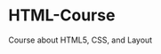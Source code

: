 # HTML-Course
Course about HTML5, CSS, and Layout


<!-- <!DOCTYPE html>
<htm>
    <head>
        <title>Title page</title>
        <meta charset="utf-8">
    </head>
    <body>
        <code>
            <h1> h1 tag</h1>
            <h2> h2 tag</h2>
            <h3> h3 tag</h3>
            <h4> h4 tag</h4>
            <h5> h5 tag</h5>
            <h6> h6 tag</h6>
            <p>Lorem200 
                Lorem ipsum dolor sit amet consec
                <em>    Lorem ipsum dolor sit amet consec </em>
                Lorem ipsum dolor sit amet consec
                <strong>THIS IS a Strong TAG Lorem ipsum dolor, sit amet consectetur adipisicing.</strong> 
            </p>
            <hr>
            <a href="https://onglass.net" rel="noopener" target="_blank">OnGlass.Net</a>
            <br>
            <img src="https://xperti.io/wp-content/uploads/2023/08/xblog-Encapsulation.png" 
            alt="imagen external">
        </code>
    </body>
</htm> -->
